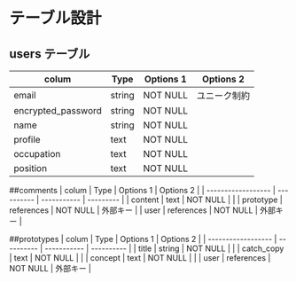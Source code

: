 # テーブル設計

## users テーブル

| colum              | Type        | Options 1   | Options 2  |
| ------------------ | ----------  | ----------- | ---------- |
| email              | string      | NOT NULL    | ユニーク制約 |
| encrypted_password | string      | NOT NULL    |            |
| name               | string      | NOT NULL    |            |
| profile            | text        | NOT NULL    |            |
| occupation         | text        | NOT NULL    |            |
| position           | text        | NOT NULL    |            |

##comments
| colum              | Type        | Options 1   | Options 2 |
| ------------------ | ----------  | ----------- | --------- |
| content            | text        | NOT NULL    |           |
| prototype          | references  | NOT NULL    | 外部キー   |
| user               | references  | NOT NULL    | 外部キー   |

##prototypes
| colum              | Type        | Options 1   | Options 2  |
| ------------------ | ----------  | ----------- | ---------- |
| title              | string      | NOT NULL    |            |
| catch_copy         | text        | NOT NULL    |            |
| concept            | text        | NOT NULL    |            |
| user               | references  | NOT NULL    | 外部キー    |